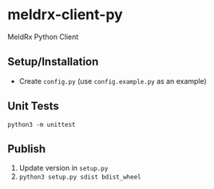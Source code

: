 # meldrx-client-py
MeldRx Python Client

## Setup/Installation
- Create `config.py` (use `config.example.py` as an example)

## Unit Tests
`python3 -m unittest`

## Publish
1. Update version in `setup.py`
2. `python3 setup.py sdist bdist_wheel`